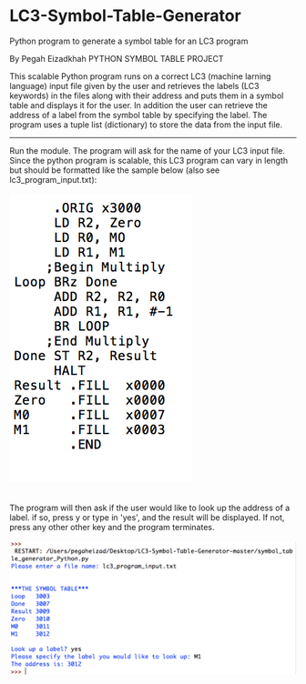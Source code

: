 # LC3-Symbol-Table-Generator
Python program to generate a symbol table for an LC3 program

By Pegah Eizadkhah
PYTHON SYMBOL TABLE PROJECT

This scalable Python program runs on a correct LC3 (machine larning language) input file given by the user and retrieves
the labels (LC3 keywords) in the files along with their address and puts them in a
symbol table and displays it for the user. In addition the user can retrieve the
address of a label from the symbol table by specifying the label. The program uses 
a tuple list (dictionary) to store the data from the input file. 

****************************************************************

Run the module.
The program will ask for the name of your LC3 input file. Since the python program is scalable, this LC3 program can vary in length but should be formatted like the sample below (also see lc3_program_input.txt):
<br></br>
![alt text](https://github.com/Pegah-Eizad/LC3-Symbol-Table-Generator/blob/master/sample_input_example.png "example")      
<br></br>
The program will then ask if the user would like to look up the address of a label. 
if so, press y or type in 'yes', and the result will be displayed. 
If not, press any other other key and the program terminates.
<br></br>
![alt text](https://github.com/Pegah-Eizad/LC3-Symbol-Table-Generator/blob/master/example.png "example")






